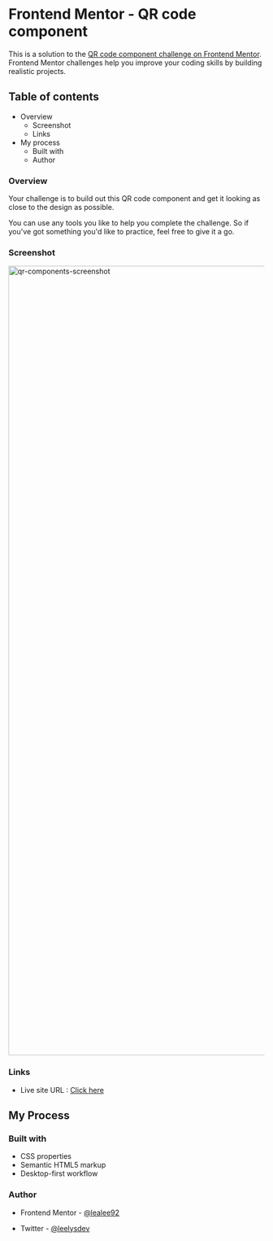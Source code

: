 # Frontend Mentor - QR code component

This is a solution to the [QR code component challenge on Frontend Mentor](https://www.frontendmentor.io/challenges/qr-code-component-iux_sIO_H). Frontend Mentor challenges help you improve your coding skills by building realistic projects.

## Table of contents

- Overview
  - Screenshot
  - Links
- My process
  - Built with
  - Author

### Overview

Your challenge is to build out this QR code component and get it looking as close to the design as possible.

You can use any tools you like to help you complete the challenge. So if you've got something you'd like to practice, feel free to give it a go.

### Screenshot

<img width="1552" alt="qr-components-screenshot" src="https://user-images.githubusercontent.com/74474230/197405015-e428f587-3079-41c1-8c23-5a13bccf8a3b.png">

### Links

- Live site URL : [Click here](https://lealee92.github.io/qr-component/)

## My Process

### Built with

- CSS properties
- Semantic HTML5 markup
- Desktop-first workflow

### Author

- Frontend Mentor - [@lealee92](https://www.frontendmentor.io/profile/lealee92)

- Twitter - [@leelysdev](https://twitter.com/leelysdev)
